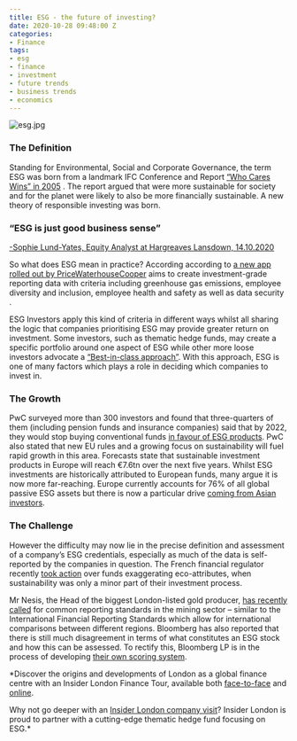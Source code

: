 ```yaml
---
title: ESG - the future of investing?
date: 2020-10-28 09:48:00 Z
categories:
- Finance
tags:
- esg
- finance
- investment
- future trends
- business trends
- economics
---
```


![esg.jpg](/uploads/esg.jpg)

### The Definition
Standing for Environmental, Social and Corporate Governance, the term ESG was born from a landmark IFC Conference and Report [“Who Cares Wins” in 2005](https://www.forbes.com/sites/georgkell/2018/07/11/the-remarkable-rise-of-esg/#1a626f9e1695) . The report argued that were more sustainable for society and for the planet were likely to also be more financially sustainable. A new theory of responsible investing was born.

### “ESG is just good business sense”
[-Sophie Lund-Yates, Equity Analyst at Hargreaves Lansdown, 14.10.2020](https://www.hl.co.uk/news/articles/why-were-all-esg-investors-now) 

So what does ESG mean in practice? According according to [a new app rolled out by PriceWaterhouseCooper](https://www.cfodive.com/news/pwc-releases-esg-reporting-app/587661/) aims to create investment-grade reporting data with criteria including greenhouse gas emissions, employee diversity and inclusion, employee health and safety as well as data security . 

ESG Investors apply this kind of criteria in different ways whilst all sharing the logic that companies prioritising ESG may provide greater return on investment. Some investors, such as thematic hedge funds, may create a specific portfolio around one aspect of ESG while other more loose investors advocate a [“Best-in-class approach”](https://www.hl.co.uk/news/articles/why-were-all-esg-investors-now). With this approach, ESG is one of many factors which plays a role in deciding which companies to invest in.

### The Growth
PwC surveyed more than 300 investors and found that three-quarters of them (including pension funds and insurance companies) said that by 2022, they would stop buying conventional funds [in favour of ESG products](https://www.ft.com/content/5cd6e923-81e0-4557-8cff-a02fb5e01d42). PwC also stated that new EU rules and a growing focus on sustainability will fuel rapid growth in this area.
Forecasts state that sustainable investment products in Europe will reach €7.6tn over the next five years. Whilst ESG investments are historically attributed to European funds, many argue it is now more far-reaching. Europe currently accounts for 76% of all global passive ESG assets but there is now a particular drive [coming from Asian investors](https://www.ft.com/content/8aaffb5d-40d8-4760-b0b8-7c7742b0249f).

### The Challenge
However the difficulty may now lie in the precise definition and assessment of a company’s ESG credentials, especially as much of the data is self-reported by the companies in question. The French financial regulator recently [took action](https://www.ft.com/content/5cd6e923-81e0-4557-8cff-a02fb5e01d42) over funds exaggerating eco-attributes, when sustainability was only a minor part of their investment process.

Mr Nesis, the Head of the biggest London-listed gold producer, [has recently called](https://www.ft.com/content/e5518f78-0371-4946-b4a6-17addf7143ae) for common reporting standards in the mining sector – similar to the International Financial Reporting Standards which allow for international comparisons between different regions. Bloomberg has also reported that there is still much disagreement in terms of what constitutes an ESG stock and how this can be assessed. To rectify this, Bloomberg LP is in the process of developing [their own scoring system](https://www.bloomberg.com/news/articles/2020-10-25/record-flows-pour-into-esg-funds-as-their-wokeness-is-debated).


*Discover the origins and developments of London as a global finance centre with an Insider London Finance Tour, available both [face-to-face](https://www.insiderlondon.com/london/educational-tours/london-finance-walking-tour/) and [online](https://www.insiderlondon.com/online-education/virtual-tours/).

Why not go deeper with an [Insider London company visit](https://www.insiderlondon.com/london/company-visits/)? Insider London is proud to partner with a cutting-edge thematic hedge fund focusing on ESG.*




